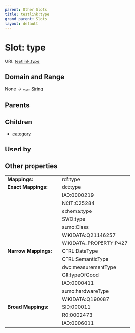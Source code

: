 ```yaml
---
parent: Other Slots
title: testlink:type
grand_parent: Slots
layout: default
---
```


# Slot: type




URI: [testlink:type](https://w3id.org/testlink/vocab/type)

## Domain and Range

None ->  <sub>OPT</sub> [String](types/String.md)

## Parents


## Children

 *  [category](category.md)

## Used by


## Other properties

|  |  |  |
| --- | --- | --- |
| **Mappings:** | | rdf:type |
| **Exact Mappings:** | | dct:type |
|  | | IAO:0000219 |
|  | | NCIT:C25284 |
|  | | schema:type |
|  | | SWO:type |
|  | | sumo:Class |
|  | | WIKIDATA:Q21146257 |
|  | | WIKIDATA_PROPERTY:P427 |
| **Narrow Mappings:** | | CTRL:DataType |
|  | | CTRL:SemanticType |
|  | | dwc:measurementType |
|  | | GR:typeOfGood |
|  | | IAO:0000411 |
|  | | sumo:hardwareType |
|  | | WIKIDATA:Q190087 |
| **Broad Mappings:** | | SIO:000011 |
|  | | RO:0002473 |
|  | | IAO:0006011 |

